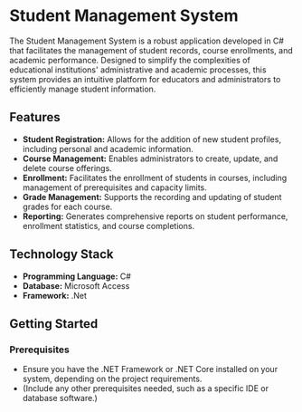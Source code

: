 # Student Management System

The Student Management System is a robust application developed in C# that facilitates the management of student records, course enrollments, and academic performance. Designed to simplify the complexities of educational institutions' administrative and academic processes, this system provides an intuitive platform for educators and administrators to efficiently manage student information.

## Features

- **Student Registration:** Allows for the addition of new student profiles, including personal and academic information.
- **Course Management:** Enables administrators to create, update, and delete course offerings.
- **Enrollment:** Facilitates the enrollment of students in courses, including management of prerequisites and capacity limits.
- **Grade Management:** Supports the recording and updating of student grades for each course.
- **Reporting:** Generates comprehensive reports on student performance, enrollment statistics, and course completions.

## Technology Stack

- **Programming Language:** C#
- **Database:** Microsoft Access
- **Framework:** .Net

## Getting Started

### Prerequisites

- Ensure you have the .NET Framework or .NET Core installed on your system, depending on the project requirements.
- (Include any other prerequisites needed, such as a specific IDE or database software.)
